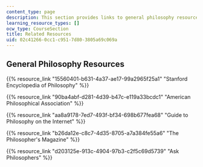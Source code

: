 ```yaml
---
content_type: page
description: This section provides links to general philosophy resources.
learning_resource_types: []
ocw_type: CourseSection
title: Related Resources
uid: 02c41266-0cc1-c951-7d80-3805a69c069a
---
```


General Philosophy Resources
----------------------------

{{% resource_link "15560401-b631-4a37-ae17-99a2965f25a1" "Stanford Encyclopedia of Philosophy" %}}

{{% resource_link "90ba4abf-d281-4d39-b47c-e119a33bcdc1" "American Philosophical Association" %}}

{{% resource_link "aa8a9178-7ed7-493f-bf34-698b677fea68" "Guide to Philosophy on the Internet" %}}

{{% resource_link "b26da12e-c8c7-4d35-8705-a7a384fe55a6" "The Philosopher's Magazine" %}}

{{% resource_link "d203125e-913c-4904-97b3-c2f5c69d5739" "Ask Philosophers" %}}